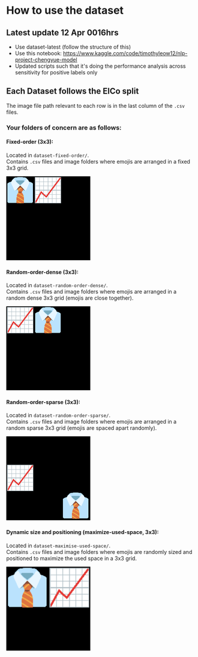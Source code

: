 # How to use the dataset
## Latest update 12 Apr 0016hrs
* Use dataset-latest (follow the structure of this)
* Use this notebook: https://www.kaggle.com/code/timothyleow12/nlp-project-chengyue-model
* Updated scripts such that it's doing the performance analysis across sensitivity for positive labels only

## Each Dataset follows the ElCo split
The image file path relevant to each row is in the last column of the `.csv` files.

### Your folders of concern are as follows:

#### **Fixed-order (3x3)**: 
Located in `dataset-fixed-order/`.  
Contains `.csv` files and image folders where emojis are arranged in a fixed 3x3 grid.  

![Fixed-order (3x3)](dataset-fixed-order/generated_img_dataset/test_google/0.png)

#### **Random-order-dense (3x3)**:
Located in `dataset-random-order-dense/`.  
Contains `.csv` files and image folders where emojis are arranged in a random dense 3x3 grid (emojis are close together).

![Random-order-dense (3x3)](dataset-random-order-dense/generated_img_dataset/test_google/0.png)

#### **Random-order-sparse (3x3)**: 

Located in `dataset-random-order-sparse/`.  
Contains `.csv` files and image folders where emojis are arranged in a random sparse 3x3 grid (emojis are spaced apart randomly).

![Random-order-sparse (3x3)](dataset-random-order-sparse/generated_img_dataset/test_google/0.png)

#### **Dynamic size and positioning (maximize-used-space, 3x3)**:

Located in `dataset-maximise-used-space/`.  
Contains `.csv` files and image folders where emojis are randomly sized and positioned to maximize the used space in a 3x3 grid.

![Random size and positioning (maximize-used-space, 3x3)](dataset-maximise-used-space/generated_img_dataset/test_google/0.png)
